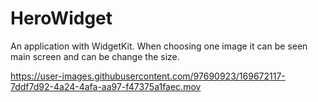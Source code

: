 # HeroWidget
An application with WidgetKit. When choosing one image it can be seen main screen and can be change the size.


https://user-images.githubusercontent.com/97690923/169672117-7ddf7d92-4a24-4afa-aa97-f47375a1faec.mov

